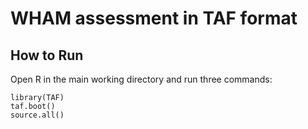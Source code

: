 # WHAM assessment in TAF format

## How to Run

Open R in the main working directory and run three commands:

```
library(TAF)
taf.boot()
source.all()
```
